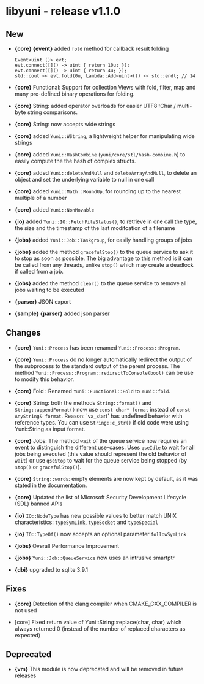 libyuni - release v1.1.0
========================


New
---

 * **{core}** **{event}** added `fold` method for callback result folding

    ```
	Event<uint ()> evt;
	evt.connect([]() -> uint { return 10u; });
	evt.connect([]() -> uint { return 4u; });
	std::cout << evt.fold(0u, Lambda::Add<uint>()) << std::endl; // 14
    ```

 * **{core}** Functional: Support for collection Views with fold, filter, map
   and many pre-defined binary operations for folding.

 * **{core}** String: added operator overloads for easier UTF8::Char / multi-byte
   string comparisons.

 * **{core}** String: now accepts wide strings

 * **{core}** added `Yuni::WString`, a lightweight helper for manipulating wide strings

 * **{core}** added `Yuni::HashCombine` (`yuni/core/stl/hash-combine.h`) to easily
   compute the the hash of complex structs.

 * **{core}** added `Yuni::deleteAndNull` and `deleteArrayAndNull`, to delete an object
   and set the underlying variable to null in one call

 * **{core}** added `Yuni::Math::RoundUp`, for rounding up to the nearest multiple of a number

 * **{core}** added `Yuni::NonMovable`

 * **{io}** added `Yuni::IO::FetchFileStatus()`, to retrieve in one call the type,
    the size and the timestamp of the last modifcation of a filename

 * **{jobs}** added `Yuni::Job::Taskgroup`, for easily handling groups of jobs

 * **{jobs}** added the method `gracefulStop()` to the queue service to ask
   it to stop as soon as possible. The big advantage to this method is it
   can be called from any threads, unlike `stop()` which may create a
   deadlock if called from a job.

 * **{jobs}** added the method `clear()` to the queue service to remove all jobs
   waiting to be executed

 * **{parser}** JSON export

 * **{sample}** **{parser}** added json parser



Changes
-------

 * **{core}** `Yuni::Process` has been renamed `Yuni::Process::Program`.

 * **{core}** `Yuni::Process` do no longer automatically redirect the output
   of the subprocess to the standard output of the parent process.
   The method `Yuni::Process::Program::redirectToConsole(bool)` can be use to
   modify this behavior.

 * **{core}** Fold : Renamed `Yuni::Functional::Fold` to `Yuni::fold`.

 * **{core}** String: both the methods `String::format()` and `String::appendFormat()`
   now use `const char* format` instead of `const AnyString& format`.
   Reason: 'va_start' has undefined behavior with reference types. You
   can use `String::c_str()` if old code were using Yuni::String as input format.

 * **{core}** Jobs: The method `wait` of the queue service now requires an event
   to distinguish the different use-cases. Uses `qseIdle` to wait for all jobs
   being executed (this value should represent the old behavior of `wait`)
   or use `qseStop` to wait for the queue service being stopped (by
   `stop()` or `gracefulStop()`).

 * **{core}** `String::words`: empty elements are now kept by default, as it was stated
   in the documentation.

 * **{core}** Updated the list of Microsoft Security Development Lifecycle (SDL) banned APIs

 * **{io}** `IO::NodeType` has new possible values to better match UNIX characteristics:
   `typeSymLink`, `typeSocket` and `typeSpecial`

 * **{io}** `IO::TypeOf()` now accepts an optional parameter `followSymLink`

 * **{jobs}** Overall Performance Improvement

 * **{jobs}** `Yuni::Job::QueueService` now uses an intrusive smartptr

 * **{dbi}** upgraded to sqlite 3.9.1



Fixes
-----

 * **{core}** Detection of the clang compiler when CMAKE_CXX_COMPILER is not used

 * [core] Fixed return value of Yuni::String::replace(char, char) which always returned 0
   (instead of the number of replaced characters as expected)


Deprecated
----------

 * **{vm}** This module is now deprecated and will be removed in future releases

